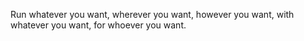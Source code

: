 Run whatever you want, wherever you want, however you want, with whatever you want, for whoever you want.